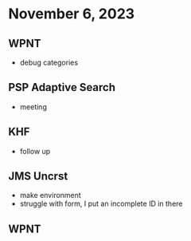 # November 6, 2023

## WPNT
- debug categories

## PSP Adaptive Search
- meeting

## KHF
- follow up

## JMS Uncrst
- make environment
- struggle with form, I put an incomplete ID in there

## WPNT
